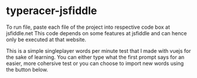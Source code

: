# typeracer-jsfiddle

To run file, paste each file of the project into respective code box at jsfiddle.net
This code depends on some features at jsfiddle and can hence only be executed at that website.

This is a simple singleplayer words per minute test that I made with vuejs for the sake of learning.
You can either type what the first prompt says for an easier, more cohersive test or you can choose to 
import new words using the button below.
